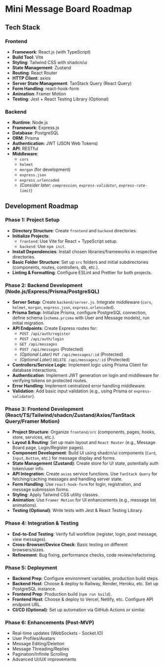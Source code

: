 # Mini Message Board Roadmap

## Tech Stack

### Frontend

- **Framework**: React.js (with TypeScript)
- **Build Tool**: Vite
- **Styling**: Tailwind CSS with shadcn/ui
- **State Management**: Zustand
- **Routing**: React Router
- **HTTP Client**: axios
- **Server State Management**: TanStack Query (React Query)
- **Form Handling**: react-hook-form
- **Animation**: Framer Motion
- **Testing**: Jest + React Testing Library (Optional)

### Backend

- **Runtime**: Node.js
- **Framework**: Express.js
- **Database**: PostgreSQL
- **ORM**: Prisma
- **Authentication**: JWT (JSON Web Tokens)
- **API**: RESTful
- **Middleware**:
  - `cors`
  - `helmet`
  - `morgan` (for development)
  - `express.json`
  - `express.urlencoded`
  - _(Consider later: `compression`, `express-validator`, `express-rate-limit`)_

## Development Roadmap

### Phase 1: Project Setup

- **Directory Structure**: Create `frontend` and `backend` directories.
- **Initialize Projects**:
  - `frontend`: Use Vite for React + TypeScript setup.
  - `backend`: Use `npm init`.
- **Install Dependencies**: Install chosen libraries/frameworks in respective directories.
- **Basic Folder Structure**: Set up `src` folders and initial subdirectories (components, routes, controllers, db, etc.).
- **Linting & Formatting**: Configure ESLint and Prettier for both projects.

### Phase 2: Backend Development (Node.js/Express/Prisma/PostgreSQL)

- **Server Setup**: Create `backend/server.js`. Integrate middleware (`cors`, `helmet`, `morgan`, `express.json`, `express.urlencoded`).
- **Prisma Setup**: Initialize Prisma, configure PostgreSQL connection, define schema (`schema.prisma` with User and Message models), run initial migration.
- **API Endpoints**: Create Express routes for:
  - `POST /api/auth/register`
  - `POST /api/auth/login`
  - `GET /api/messages`
  - `POST /api/messages` (Protected)
  - _(Optional Later)_ `PUT /api/messages/:id` (Protected)
  - _(Optional Later)_ `DELETE /api/messages/:id` (Protected)
- **Controllers/Service Logic**: Implement logic using Prisma Client for database interactions.
- **Authentication**: Implement JWT generation on login and middleware for verifying tokens on protected routes.
- **Error Handling**: Implement centralized error handling middleware.
- **Validation**: Add basic input validation (e.g., using Prisma or `express-validator`).

### Phase 3: Frontend Development (React/TS/Tailwind/shadcn/Zustand/Axios/TanStack Query/Framer Motion)

- **Project Structure**: Organize `frontend/src` (components, pages, hooks, store, services, etc.).
- **Layout & Routing**: Set up main layout and `React Router` (e.g., Message Board page, Login/Register pages).
- **Component Development**: Build UI using shadcn/ui components (`Card`, `Input`, `Button`, etc.) for message display and forms.
- **State Management (Zustand)**: Create store for UI state, potentially auth token/user info.
- **API Integration**: Create `axios` service functions. Use `TanStack Query` for fetching/caching messages and handling server state.
- **Form Handling**: Use `react-hook-form` for login, registration, and message submission forms.
- **Styling**: Apply Tailwind CSS utility classes.
- **Animation**: Use `Framer Motion` for UI enhancements (e.g., message list animations).
- **Testing (Optional)**: Write tests with Jest & React Testing Library.

### Phase 4: Integration & Testing

- **End-to-End Testing**: Verify full workflow (register, login, post message, view messages).
- **Cross-Browser/Device Check**: Basic testing on different browsers/sizes.
- **Refinement**: Bug fixing, performance checks, code review/refactoring.

### Phase 5: Deployment

- **Backend Prep**: Configure environment variables, production build steps.
- **Backend Host**: Choose & deploy to Railway, Render, Heroku, etc. Set up PostgreSQL instance.
- **Frontend Prep**: Production build (`npm run build`).
- **Frontend Host**: Choose & deploy to Vercel, Netlify, etc. Configure API endpoint URL.
- **CI/CD (Optional)**: Set up automation via GitHub Actions or similar.

### Phase 6: Enhancements (Post-MVP)

- Real-time updates (WebSockets - Socket.IO)
- User Profiles/Avatars
- Message Editing/Deletion
- Message Threading/Replies
- Pagination/Infinite Scrolling
- Advanced UI/UX improvements
